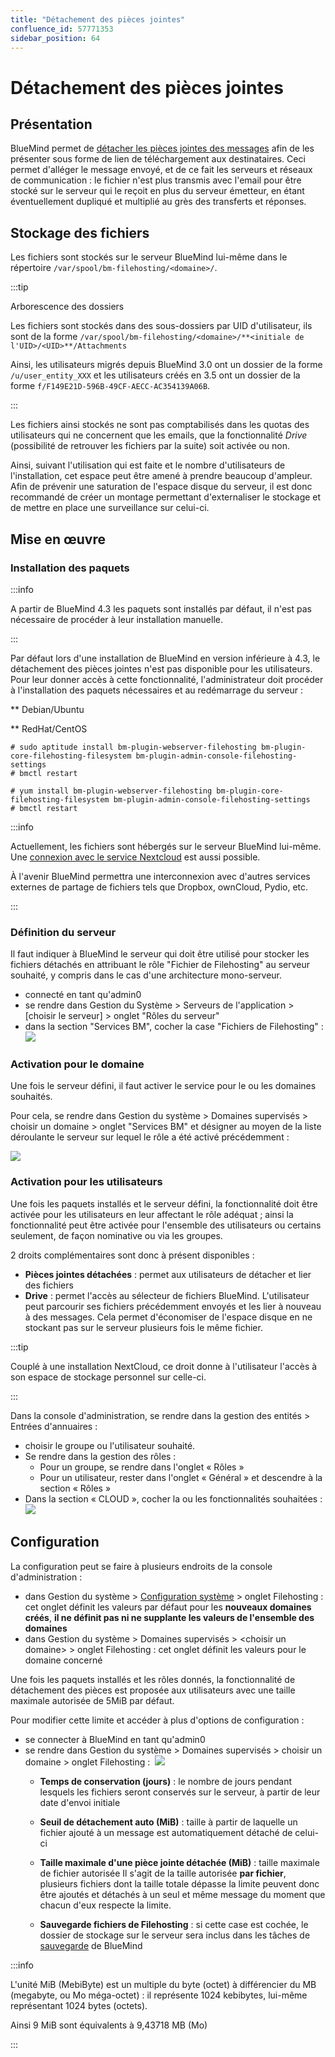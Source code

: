 ```yaml
---
title: "Détachement des pièces jointes"
confluence_id: 57771353
sidebar_position: 64
---
```

# Détachement des pièces jointes


## Présentation

BlueMind permet de [détacher les pièces jointes des messages](/Guide_de_l_utilisateur/La_messagerie/Fichiers_volumineux_et_détachement_des_pièces_jointes/) afin de les présenter sous forme de lien de téléchargement aux destinataires. Ceci permet d'alléger le message envoyé, et de ce fait les serveurs et réseaux de communication : le fichier n'est plus transmis avec l'email pour être stocké sur le serveur qui le reçoit en plus du serveur émetteur, en étant éventuellement dupliqué et multiplié au grès des transferts et réponses.


## Stockage des fichiers

Les fichiers sont stockés sur le serveur BlueMind lui-même dans le répertoire `/var/spool/bm-filehosting/<domaine>/`.


:::tip

Arborescence des dossiers

Les fichiers sont stockés dans des sous-dossiers par UID d'utilisateur, ils sont de la forme `/var/spool/bm-filehosting/<domaine>/**<initiale de l'UID>/<UID>**/Attachments`

Ainsi, les utilisateurs migrés depuis BlueMind 3.0 ont un dossier de la forme `/u/user_entity_XXX` et les utilisateurs créés en 3.5 ont un dossier de la forme `f/F149E21D-596B-49CF-AECC-AC354139A06B`.

:::

Les fichiers ainsi stockés ne sont pas comptabilisés dans les quotas des utilisateurs qui ne concernent que les emails, que la fonctionnalité *Drive* (possibilité de retrouver les fichiers par la suite) soit activée ou non.

Ainsi, suivant l'utilisation qui est faite et le nombre d'utilisateurs de l'installation, cet espace peut être amené à prendre beaucoup d'ampleur. Afin de prévenir une saturation de l'espace disque du serveur, il est donc recommandé de créer un montage permettant d'externaliser le stockage et de mettre en place une surveillance sur celui-ci.

## Mise en œuvre

### Installation des paquets


:::info

A partir de BlueMind 4.3 les paquets sont installés par défaut, il n'est pas nécessaire de procéder à leur installation manuelle.

:::

Par défaut lors d'une installation de BlueMind en version inférieure à 4.3, le détachement des pièces jointes n'est pas disponible pour les utilisateurs. Pour leur donner accès à cette fonctionnalité, l'administrateur doit procéder à l'installation des paquets nécessaires et au redémarrage du serveur :


**
Debian/Ubuntu


**
RedHat/CentOS


```
# sudo aptitude install bm-plugin-webserver-filehosting bm-plugin-core-filehosting-filesystem bm-plugin-admin-console-filehosting-settings
# bmctl restart
```


```
# yum install bm-plugin-webserver-filehosting bm-plugin-core-filehosting-filesystem bm-plugin-admin-console-filehosting-settings
# bmctl restart
```


:::info

Actuellement, les fichiers sont hébergés sur le serveur BlueMind lui-même. Une [connexion avec le service Nextcloud](/Guide_de_l_administrateur/Configuration/Detachement_des_pieces_jointes/Connecter_avec_Nextcloud/) est aussi possible.

À l'avenir BlueMind permettra une interconnexion avec d'autres services externes de partage de fichiers tels que Dropbox, ownCloud, Pydio, etc.

:::

### Définition du serveur

Il faut indiquer à BlueMind le serveur qui doit être utilisé pour stocker les fichiers détachés en attribuant le rôle "Fichier de Filehosting" au serveur souhaité, y compris dans le cas d'une architecture mono-serveur.

- connecté en tant qu'admin0
- se rendre dans Gestion du Système > Serveurs de l'application > [choisir le serveur] > onglet "Rôles du serveur"
- dans la section "Services BM", cocher la case "Fichiers de Filehosting" :![](../../../attachments/57771353/62557126.png)


### Activation pour le domaine

Une fois le serveur défini, il faut activer le service pour le ou les domaines souhaités.

Pour cela, se rendre dans Gestion du système > Domaines supervisés > choisir un domaine > onglet "Services BM" et désigner au moyen de la liste déroulante le serveur sur lequel le rôle a été activé précédemment :

![](../../../attachments/57771353/62557121.png)

### Activation pour les utilisateurs

Une fois les paquets installés et le serveur défini, la fonctionnalité doit être activée pour les utilisateurs en leur affectant le rôle adéquat ; ainsi la fonctionnalité peut être activée pour l'ensemble des utilisateurs ou certains seulement, de façon nominative ou via les groupes.

2 droits complémentaires sont donc à présent disponibles :

- **Pièces jointes détachées** : permet aux utilisateurs de détacher et lier des fichiers
- **Drive** : permet l'accès au sélecteur de fichiers BlueMind. L'utilisateur peut parcourir ses fichiers précédemment envoyés et les lier à nouveau à des messages.
Cela permet d'économiser de l'espace disque en ne stockant pas sur le serveur plusieurs fois le même fichier.


:::tip

Couplé à une installation NextCloud, ce droit donne à l'utilisateur l'accès à son espace de stockage personnel sur celle-ci.

:::


Dans la console d'administration, se rendre dans la gestion des entités > Entrées d'annuaires :

- choisir le groupe ou l'utilisateur souhaité.
- Se rendre dans la gestion des rôles :
    - Pour un groupe, se rendre dans l'onglet « Rôles »
    - Pour un utilisateur, rester dans l'onglet « Général » et descendre à la section « Rôles »
- Dans la section « CLOUD », cocher la ou les fonctionnalités souhaitées :![](../../../attachments/57771353/62557124.png)


## Configuration

La configuration peut se faire à plusieurs endroits de la console d'administration :

- dans Gestion du système > [Configuration système](/Guide_de_l_administrateur/Configuration/Configuration_système/) > onglet Filehosting : cet onglet définit les valeurs par défaut pour les **nouveaux domaines créés**, **il ne définit pas ni ne supplante les valeurs de l'ensemble des domaines**
- dans Gestion du système > Domaines supervisés > &lt;choisir un domaine> > onglet Filehosting : cet onglet définit les valeurs pour le domaine concerné


Une fois les paquets installés et les rôles donnés, la fonctionnalité de détachement des pièces est proposée aux utilisateurs avec une taille maximale autorisée de 5MiB par défaut.

Pour modifier cette limite et accéder à plus d'options de configuration :

- se connecter à BlueMind en tant qu'admin0
- se rendre dans Gestion du système > Domaines supervisés > choisir un domaine > onglet Filehosting :  ![](../../../attachments/57771353/62557122.png)
    - **Temps de conservation (jours)** : le nombre de jours pendant lesquels les fichiers seront conservés sur le serveur, à partir de leur date d'envoi initiale
    - **Seuil de détachement auto (MiB)** : taille à partir de laquelle un fichier ajouté à un message est automatiquement détaché de celui-ci
    - **Taille maximale d'une pièce jointe détachée (MiB)** : taille maximale de fichier autorisée
Il s'agit de la taille autorisée **par fichier**, plusieurs fichiers dont la taille totale dépasse la limite peuvent donc être ajoutés et détachés à un seul et même message du moment que chacun d'eux respecte la limite.

    - **Sauvegarde fichiers de Filehosting** : si cette case est cochée, le dossier de stockage sur le serveur sera inclus dans les tâches de [sauvegarde](/Guide_de_l_administrateur/Sauvegarde_et_restauration/) de BlueMind


:::info

L'unité MiB (MebiByte) est un multiple du byte (octet) à différencier du MB (megabyte, ou Mo méga-octet) : il représente 1024 kebibytes, lui-même représentant 1024 bytes (octets).

Ainsi 9 MiB sont équivalents à 9,43718 MB (Mo)

:::


